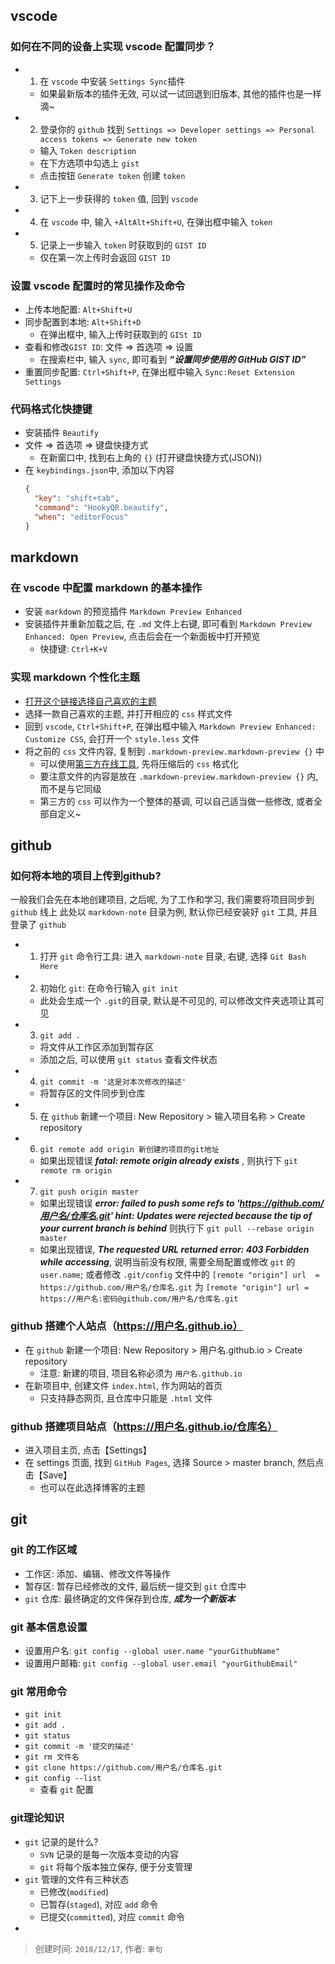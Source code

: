## vscode
### 如何在不同的设备上实现 vscode 配置同步？ 
  + 1. 在 `vscode` 中安装 `Settings Sync`插件
    - 如果最新版本的插件无效, 可以试一试回退到旧版本, 其他的插件也是一样滴~
  + 2. 登录你的 `github` 找到 `Settings => Developer settings => Personal access tokens => Generate new token`
    - 输入 `Token description`
    - 在下方选项中勾选上 `gist`
    - 点击按钮 `Generate token` 创建 `token`
  + 3. 记下上一步获得的 `token` 值, 回到 `vscode`
  + 4. 在 `vscode` 中, 输入 `+AltAlt+Shift+U`, 在弹出框中输入 `token`
  + 5. 记录上一步输入 `token` 时获取到的 `GIST ID`
    - 仅在第一次上传时会返回 `GIST ID`
### 设置 vscode 配置时的常见操作及命令
  + 上传本地配置: `Alt+Shift+U`
  + 同步配置到本地: `Alt+Shift+D`
    - 在弹出框中, 输入上传时获取到的 `GISt ID`
  + 查看和修改`GIST ID`: 文件 => 首选项 => 设置
    - 在搜索栏中, 输入 `sync`, 即可看到 ***“设置同步使用的 GitHub GIST ID”***
  + 重置同步配置: `Ctrl+Shift+P`, 在弹出框中输入 `Sync:Reset Extension Settings`
### 代码格式化快捷键
  + 安装插件 `Beautify`
  + 文件 => 首选项 => 键盘快捷方式
    - 在新窗口中, 找到右上角的 `{}` (打开键盘快捷方式(JSON))
  + 在 `keybindings.json`中, 添加以下内容
    ```json
    {
      "key": "shift+tab",
      "command": "HookyQR.beautify",
      "when": "editorFocus"
    }
    ```

## markdown
### 在 vscode 中配置 markdown 的基本操作
+ 安装 `markdown` 的预览插件 `Markdown Preview Enhanced`
+ 安装插件并重新加载之后, 在 `.md` 文件上右键, 即可看到 `Markdown Preview Enhanced: Open Preview`, 点击后会在一个新面板中打开预览
  - 快捷键: `Ctrl+K+V`
### 实现 markdown 个性化主题
+ [打开这个链接选择自己喜欢的主题](https://sspai.com/post/43873)
+ 选择一款自己喜欢的主题, 并打开相应的 `css` 样式文件
+ 回到 `vscode`, `Ctrl+Shift+P`, 在弹出框中输入 `Markdown Preview Enhanced: Customize CSS`, 会打开一个 `style.less` 文件
+ 将之前的 `css` 文件内容, 复制到 `.markdown-preview.markdown-preview {}` 中
  - 可以使用[第三方在线工具](http://tool.chinaz.com/Tools/CssFormat.aspx), 先将压缩后的 `css` 格式化
  - 要注意文件的内容是放在 `.markdown-preview.markdown-preview {}` 内, 而不是与它同级
  - 第三方的 `css` 可以作为一个整体的基调, 可以自己适当做一些修改, 或者全部自定义~

## github
### 如何将本地的项目上传到github?
一般我们会先在本地创建项目, 之后呢, 为了工作和学习, 我们需要将项目同步到 `github` 线上
此处以 `markdown-note` 目录为例, 默认你已经安装好 `git` 工具, 并且登录了 `github`
+ 1. 打开 `git` 命令行工具: 进入 `markdown-note` 目录, 右键, 选择 `Git Bash Here`
+ 2. 初始化 `git`: 在命令行输入 `git init`
  - 此处会生成一个 `.git`的目录, 默认是不可见的, 可以修改文件夹选项让其可见
+ 3. `git add .`
  - 将文件从工作区添加到暂存区
  - 添加之后, 可以使用 `git status` 查看文件状态
+ 4. `git commit -m '这是对本次修改的描述'`
  - 将暂存区的文件同步到仓库
+ 5. 在 `github` 新建一个项目: New Repository > 输入项目名称 > Create repository
+ 6. `git remote add origin 新创建的项目的git地址`
  - 如果出现错误 ***fatal: remote origin already exists*** , 则执行下 `git remote rm origin`
+ 7. `git push origin master`
  - 如果出现错误 
  ***error: failed to push some refs to 'https://github.com/用户名/仓库名.git'
  hint: Updates were rejected because the tip of your current branch is behind***
  则执行下 `git pull --rebase origin master`
  - 如果出现错误, ***The requested URL returned error: 403 Forbidden while accessing***, 说明当前没有权限, 需要全局配置或修改 `git` 的 `user.name`; 或者修改 `.git/config` 文件中的 `[remote "origin"] url  = https://github.com/用户名/仓库名.git` 为 `[remote "origin"] url = https://用户名:密码@github.com/用户名/仓库名.git`
### github 搭建个人站点（https://用户名.github.io）
+ 在 `github` 新建一个项目: New Repository > 用户名.github.io > Create repository
  - 注意: 新建的项目, 项目名称必须为 `用户名.github.io`
+ 在新项目中, 创建文件 `index.html`, 作为网站的首页
  - 只支持静态网页, 且仓库中只能是 `.html` 文件
### github 搭建项目站点（https://用户名.github.io/仓库名）
+ 进入项目主页, 点击【Settings】
+ 在 settings 页面, 找到 `GitHub Pages`, 选择 Source > master branch, 然后点击【Save】
  - 也可以在此选择博客的主题

## git
### git 的工作区域
+ 工作区: 添加、编辑、修改文件等操作
+ 暂存区: 暂存已经修改的文件, 最后统一提交到 `git` 仓库中
+ `git` 仓库: 最终确定的文件保存到仓库, ***成为一个新版本***
### git 基本信息设置
+ 设置用户名: `git config --global user.name "yourGithubName"`
+ 设置用户邮箱: `git config --global user.email "yourGithubEmail"`
### git 常用命令
+ `git init`
+ `git add .`
+ `git status`
+ `git commit -m '提交的描述'`
+ `git rm 文件名`
+ `git clone https://github.com/用户名/仓库名.git`
+ `git config --list`
  - 查看 `git` 配置
### git理论知识
+ `git` 记录的是什么?
  - `SVN` 记录的是每一次版本变动的内容
  - `git` 将每个版本独立保存, 便于分支管理
+ `git` 管理的文件有三种状态
  - 已修改(`modified`)
  - 已暂存(`staged`), 对应 `add` 命令
  - 已提交(`committed`), 对应 `commit` 命令
+ 
> 创建时间: `2018/12/17`, 作者: `車句`